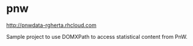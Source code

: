 # pnw
http://pnwdata-rgherta.rhcloud.com

Sample project to use DOMXPath to access statistical content from PnW.
